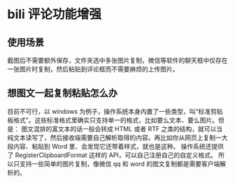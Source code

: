 # bili 评论功能增强

## 使用场景

截图后不需要额外保存，文件夹选中多张图片复制，微信等软件的聊天框中仅存在一张图片时复制，然后粘贴到评论框而不需要麻烦的上传图片。

## 想图文一起复制粘贴怎么办

目前不可行，以 windows 为例子，操作系统本身内置了一些类型，叫“标准剪贴板格式”。这些标准格式里确实只支持单一的格式，比如要么文本、要么图片。但是：
图文混排的富文本的话一般会转成 HTML 或者 RTF 之类的结构，就可以当纯文本读写了，然后接收端需要自己解析取得的内容。再比如你从网页上复制一大段内容、粘贴到 Word 里、会发现它还带着样式，就也是这种。
操作系统还提供了 RegisterClipboardFormat 这样的 API，可以自己注册自己的自定义格式。
所以只支持一些简单的图片复制，像微信 qq 和 word 的图文复制都是需要客户端解析的。
